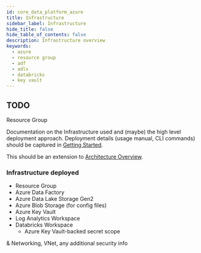 ```yaml
---
id: core_data_platform_azure
title: Infrastructure
sidebar_label: Infrastructure
hide_title: false
hide_table_of_contents: false
description: Infrastructure overview
keywords:
  - azure
  - resource group
  - adf
  - adls
  - databricks
  - key vault
---
```


## TODO

Resource Group

Documentation on the Infrastructure used and (maybe) the high level deployment approach.
Deployment details (usage manual, CLI commands) should be captured in
[Getting Started](../../getting_started/core_data_platform_deployment_azure.md).

This should be an extension to [Architecture Overview](../../intro_data_azure.md).

### Infrastructure deployed

* Resource Group
* Azure Data Factory
* Azure Data Lake Storage Gen2
* Azure Blob Storage (for config files)
* Azure Key Vault
* Log Analytics Workspace
* Databricks Workspace
    * Azure Key Vault-backed secret scope


& Networking, VNet, any additional security info
